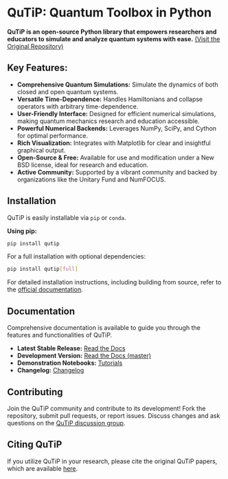 # QuTiP: Quantum Toolbox in Python

**QuTiP is an open-source Python library that empowers researchers and educators to simulate and analyze quantum systems with ease.** [(Visit the Original Repository)](https://github.com/qutip/qutip)

## Key Features:

*   **Comprehensive Quantum Simulations:** Simulate the dynamics of both closed and open quantum systems.
*   **Versatile Time-Dependence:** Handles Hamiltonians and collapse operators with arbitrary time-dependence.
*   **User-Friendly Interface:** Designed for efficient numerical simulations, making quantum mechanics research and education accessible.
*   **Powerful Numerical Backends:** Leverages NumPy, SciPy, and Cython for optimal performance.
*   **Rich Visualization:** Integrates with Matplotlib for clear and insightful graphical output.
*   **Open-Source & Free:**  Available for use and modification under a New BSD license, ideal for research and education.
*   **Active Community:** Supported by a vibrant community and backed by organizations like the Unitary Fund and NumFOCUS.

## Installation

QuTiP is easily installable via `pip` or `conda`.

**Using pip:**

```bash
pip install qutip
```

For a full installation with optional dependencies:

```bash
pip install qutip[full]
```

For detailed installation instructions, including building from source, refer to the [official documentation](https://qutip.readthedocs.io/en/stable/installation.html).

## Documentation

Comprehensive documentation is available to guide you through the features and functionalities of QuTiP.

*   **Latest Stable Release:**  [Read the Docs](https://qutip.readthedocs.io/en/latest/)
*   **Development Version:** [Read the Docs (master)](https://qutip.readthedocs.io/en/master/)
*   **Demonstration Notebooks:** [Tutorials](https://qutip.org/tutorials.html)
*   **Changelog:** [Changelog](https://qutip.readthedocs.io/en/stable/changelog.html)

## Contributing

Join the QuTiP community and contribute to its development!  Fork the repository, submit pull requests, or report issues.  Discuss changes and ask questions on the [QuTiP discussion group](https://groups.google.com/g/qutip).

## Citing QuTiP

If you utilize QuTiP in your research, please cite the original QuTiP papers, which are available [here](https://dml.riken.jp/?s=QuTiP).